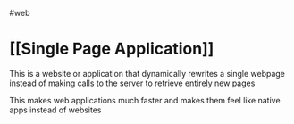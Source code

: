 #web
# [[Single Page Application]]

This is a website or application that dynamically rewrites a single webpage instead of making calls to the server to retrieve entirely new pages

This makes web applications much faster and makes them feel like native apps instead of websites

